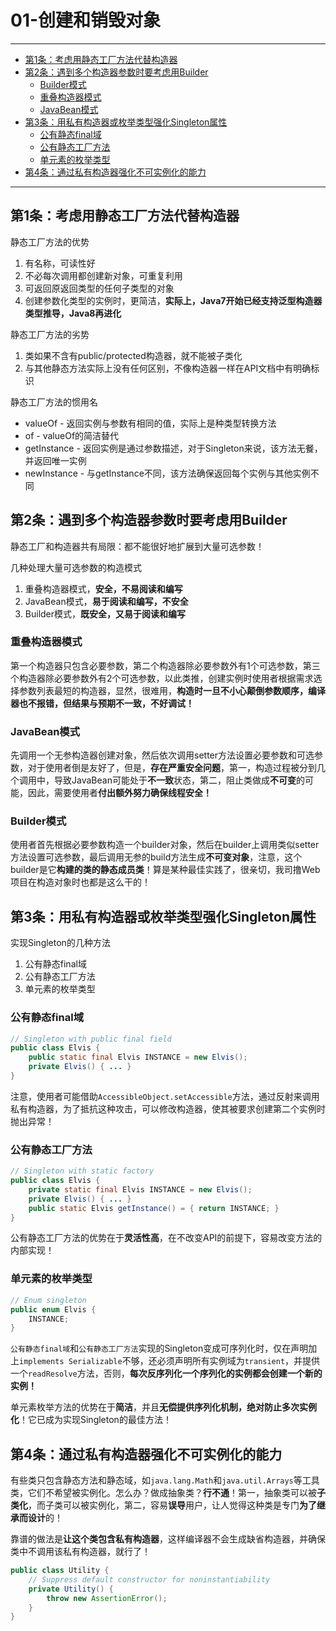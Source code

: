 ﻿# 01-创建和销毁对象

---

- [第1条：考虑用静态工厂方法代替构造器](#第1条考虑用静态工厂方法代替构造器)
- [第2条：遇到多个构造器参数时要考虑用Builder](#第2条遇到多个构造器参数时要考虑用builder)
  - [Builder模式](#builder模式)
  - [重叠构造器模式](#重叠构造器模式)
  - [JavaBean模式](#javabean模式)
- [第3条：用私有构造器或枚举类型强化Singleton属性](#第3条用私有构造器或枚举类型强化singleton属性)
  - [公有静态final域](#公有静态final域)
  - [公有静态工厂方法](#公有静态工厂方法)
  - [单元素的枚举类型](#单元素的枚举类型)
- [第4条：通过私有构造器强化不可实例化的能力](#第4条通过私有构造器强化不可实例化的能力)
---

## 第1条：考虑用静态工厂方法代替构造器

静态工厂方法的优势
1. 有名称，可读性好
2. 不必每次调用都创建新对象，可重复利用
3. 可返回原返回类型的任何子类型的对象
4. 创建参数化类型的实例时，更简洁，__实际上，Java7开始已经支持泛型构造器类型推导，Java8再进化__

静态工厂方法的劣势
1. 类如果不含有public/protected构造器，就不能被子类化
2. 与其他静态方法实际上没有任何区别，不像构造器一样在API文档中有明确标识

静态工厂方法的惯用名
* valueOf - 返回实例与参数有相同的值，实际上是种类型转换方法
* of - valueOf的简洁替代
* getInstance - 返回实例是通过参数描述，对于Singleton来说，该方法无餐，并返回唯一实例
* newInstance - 与getInstance不同，该方法确保返回每个实例与其他实例不同

## 第2条：遇到多个构造器参数时要考虑用Builder

静态工厂和构造器共有局限：都不能很好地扩展到大量可选参数！

几种处理大量可选参数的构造模式
1. 重叠构造器模式，__安全，不易阅读和编写__
2. JavaBean模式，__易于阅读和编写，不安全__
3. Builder模式，__既安全，又易于阅读和编写__

### 重叠构造器模式

第一个构造器只包含必要参数，第二个构造器除必要参数外有1个可选参数，第三个构造器除必要参数外有2个可选参数，以此类推，创建实例时使用者根据需求选择参数列表最短的构造器，显然，很难用，__构造时一旦不小心颠倒参数顺序，编译器也不报错，但结果与预期不一致，不好调试！__

### JavaBean模式

先调用一个无参构造器创建对象，然后依次调用setter方法设置必要参数和可选参数，对于使用者倒是友好了，但是，__存在严重安全问题__，第一，构造过程被分到几个调用中，导致JavaBean可能处于**不一致**状态，第二，阻止类做成**不可变**的可能，因此，需要使用者**付出额外努力确保线程安全！**

### Builder模式

使用者首先根据必要参数构造一个builder对象，然后在builder上调用类似setter方法设置可选参数，最后调用无参的build方法生成**不可变对象**，注意，这个builder是它**构建的类的静态成员类**！算是某种最佳实践了，很亲切，我司撸Web项目在构造对象时也都是这么干的！

## 第3条：用私有构造器或枚举类型强化Singleton属性

实现Singleton的几种方法
1. 公有静态final域
2. 公有静态工厂方法
3. 单元素的枚举类型

### 公有静态final域

```Java
// Singleton with public final field
public class Elvis {
	public static final Elvis INSTANCE = new Elvis();
	private Elvis() { ... }
}
```

注意，使用者可能借助`AccessibleObject.setAccessible`方法，通过反射来调用私有构造器，为了抵抗这种攻击，可以修改构造器，使其被要求创建第二个实例时抛出异常！

### 公有静态工厂方法

```Java
// Singleton with static factory
public class Elvis {
	private static final Elvis INSTANCE = new Elvis();
	private Elvis() { ... }
	public static Elvis getInstance() = { return INSTANCE; }
}
```

公有静态工厂方法的优势在于**灵活性高**，在不改变API的前提下，容易改变方法的内部实现！

### 单元素的枚举类型

```Java
// Enum singleton
public enum Elvis {
	INSTANCE;
}
```

`公有静态final域`和`公有静态工厂方法`实现的Singleton变成可序列化时，仅在声明加上`implements Serializable`不够，还必须声明所有实例域为`transient`，并提供一个`readResolve`方法，否则，__每次反序列化一个序列化的实例都会创建一个新的实例！__

单元素枚举方法的优势在于**简洁**，并且**无偿提供序列化机制，绝对防止多次实例化**！它已成为实现Singleton的最佳方法！

## 第4条：通过私有构造器强化不可实例化的能力

有些类只包含静态方法和静态域，如`java.lang.Math`和`java.util.Arrays`等工具类，它们不希望被实例化。怎么办？做成抽象类？__行不通__！第一，抽象类可以被**子类化**，而子类可以被实例化，第二，容易**误导**用户，让人觉得这种类是专门**为了继承而设计**的！

靠谱的做法是**让这个类包含私有构造器**，这样编译器不会生成缺省构造器，并确保类中不调用该私有构造器，就行了！

```Java
public class Utility {
	// Suppress default constructor for noninstantiability
	private Utility() {
		throw new AssertionError();
	}
}
```